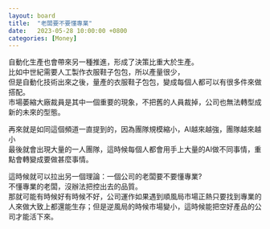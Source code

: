 ```yaml
---
layout: board
title:  "老闆要不要懂專業"
date:   2023-05-28 10:00:00 +0800
categories: [Money]
---
```


自動化生產也會帶來另一種推進，形成了決策比重大於生產。  
比如中世紀需要人工製作衣服鞋子包包，所以產量很少，  
但是自動化技術出來之後，量產的衣服鞋子包包，變成每個人都可以有很多件來做搭配。  
市場萎縮大廠裁員是其中一個重要的現象，不把舊的人員裁掉，公司也無法轉型成新的未來的型態。  

再來就是如同這個頻道一直提到的，因為團隊規模縮小，AI越來越強，團隊越來越小  
最後就會出現大量的一人團隊，這時候每個人都會用手上大量的AI做不同事情，重點會轉變成要做甚麼事情。

這時候就可以拉出另一個理論：一個公司的老闆要不要懂專業?  
不懂專業的老闆，沒辦法把控出去的品質。  
那就可能有時候好有時候不好，公司運作如果遇到順風局市場正熱只要找到專業的人來做大致上都還能生存；但是逆風局的時候市場變小，這時候能把空好產品的公司才能活下來。